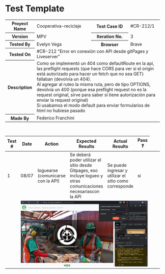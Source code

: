 # Test Template

<table style= "width: 100%">
  <tr>
    <th> Proyect Name </th>
    <td> Cooperativa-reciclaje</td>
    <th> Test Case ID </th>
    <td> #CR-212/1 </td>
  </tr>
  <tr>
    <th> Version </th>
    <td> MPV </td>
    <th> Iteration No. </th>
    <td> 3 </td>
  </tr>
   <tr>
    <th> Tested By </th>
    <td> Evelyn Vega </td>
    <th> Browser </th>
    <td> Brave </td>
  </tr>
  <tr>
    <th colspan="1"> Tested On </th> 
    <td colspan="3"> #CR-212 "Error en conexión con API desde gitPages y Liveserver"</td>
  </tr>
   <tr>
    <th colspan="1"> Description </th>
    <td colspan="3"> 
    Como se implementó un 404 como defaultRoute en la api, las preflight requests (que hace CORS para ver si el origin está autorizado para hacer un fetch que no sea GET) fallaban (devolvia un 404). <br>
    Al agregar al ruteo la misma ruta, pero de tipo OPTIONS, devolvía un 400 (porque esa preflight request no es la request original, sirve para saber si tiene autorización para enviar la request original) <br>
    Si usabamos el modo default para enviar formularios de html no hubiese pasado  
  </tr>
   <tr>
    <th colspan="1"> Made By </th>
    <td colspan="3"> Federico Franchini</td>
  </tr>
</table>

<br>


|Test # | Date | Action | Expected Results | Actual Results | Pass :question: |
| ---   | ---  | ---    | ---              |   ---          | ---   |
| 1 | 08/07 | loguearse (comunicarse con la API)  | Se deberá poder utilizar el sitio desde Gitpages, eso incluye logueo y otras comunicaciones necesariascon la API | Se puede ingresar y utilizar el sitio como corresponde | si |
| <td colspan=6>![captura](./_images/error_solucionado_acceso.png)|


